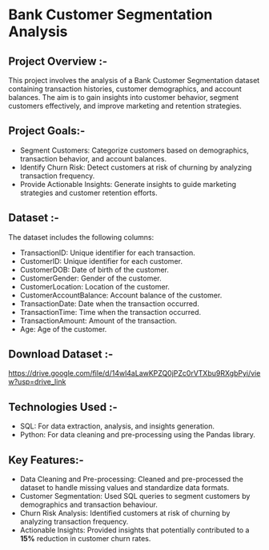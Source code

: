 # Bank Customer Segmentation Analysis

## Project Overview :-
This project involves the analysis of a Bank Customer Segmentation dataset containing transaction histories, customer demographics, and account balances. The aim is to gain insights into customer behavior, segment customers effectively, and improve marketing and retention strategies.

## Project Goals:-
- Segment Customers: Categorize customers based on demographics, transaction behavior, and account balances.
- Identify Churn Risk: Detect customers at risk of churning by analyzing transaction frequency.
- Provide Actionable Insights: Generate insights to guide marketing strategies and customer retention efforts.

## Dataset :-
The dataset includes the following columns:

- TransactionID: Unique identifier for each transaction.
- CustomerID: Unique identifier for each customer.
- CustomerDOB: Date of birth of the customer.
- CustomerGender: Gender of the customer.
- CustomerLocation: Location of the customer.
- CustomerAccountBalance: Account balance of the customer.
- TransactionDate: Date when the transaction occurred.
- TransactionTime: Time when the transaction occurred.
- TransactionAmount: Amount of the transaction.
- Age: Age of the customer.

## Download Dataset :- 
https://drive.google.com/file/d/14wl4aLawKPZQ0jPZc0rVTXbu9RXgbPyi/view?usp=drive_link

## Technologies Used :-
- SQL: For data extraction, analysis, and insights generation.
- Python: For data cleaning and pre-processing using the Pandas library.

## Key Features:-
- Data Cleaning and Pre-processing: Cleaned and pre-processed the dataset to handle missing values and standardize data formats.
- Customer Segmentation: Used SQL queries to segment customers by demographics and transaction behaviour.
- Churn Risk Analysis: Identified customers at risk of churning by analyzing transaction frequency.
- Actionable Insights: Provided insights that potentially contributed to a **15%** reduction in customer churn rates.
